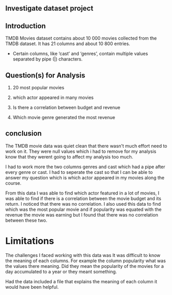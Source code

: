 ## Investigate dataset project
## Introduction 

TMDB Movies dataset contains about 10 000 movies collected from the TMDB dataset. It has 21 columns and about 10 800 entries. 

-  Certain columns, like ‘cast’ and ‘genres’, contain multiple values separated by pipe (|) characters.


## Question(s) for Analysis

1. 20 most popular movies

2. which actor appeared in many movies

3. Is there a correlation between budget and revenue 
4. Which movie genre generated the most revenue

## conclusion
The TMDB movie data was quiet clean that there wasn't much effort need to work on it. They were null values which  i had to remove for my analysis know that they werent going to affect my analysis too much. 

I had to work more the two columns genres and cast which had a pipe after every genre or cast. I had to seperate the cast so that I can be able to answer my question which is which actor appeared in my movies along the course.

From this data I was able to find which actor featured in a lot of movies, I was able to find if there is a correlation between the movie budget and its return. I noticed that there was no correlation. I also used this data to find which was the most popular movie and if popularity was equated with the revenue the movie was earning but I found that there was no correlation between these two.

# Limitations
The challenges I faced working with this data was It was difficult to know the meaning of each columns. For example the column popularity what was the values there meaning. Did they mean the popularity of the movies for a day accumulated to a year or they meant something. 

Had the data included a file that explains the meaning of each column it would have been helpful.
